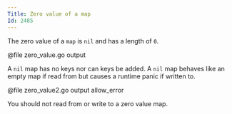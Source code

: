 ```yaml
---
Title: Zero value of a map
Id: 2485
---
```

The zero value of a `map` is `nil` and has a length of `0`.

@file zero_value.go output

A `nil` map has no keys nor can keys be added. A `nil` map behaves like an empty map if read from but causes a runtime panic if written to.

@file zero_value2.go output allow_error

You should not read from or write to a zero value map.

